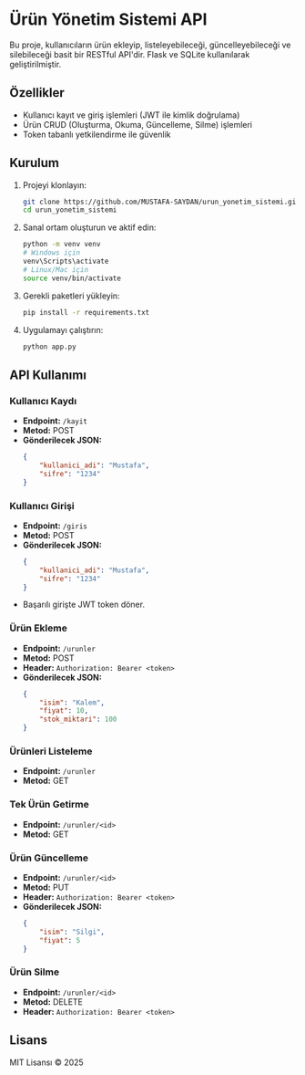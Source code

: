 # Ürün Yönetim Sistemi API

Bu proje, kullanıcıların ürün ekleyip, listeleyebileceği, güncelleyebileceği ve silebileceği basit bir RESTful API'dir. Flask ve SQLite kullanılarak geliştirilmiştir.

## Özellikler

- Kullanıcı kayıt ve giriş işlemleri (JWT ile kimlik doğrulama)
- Ürün CRUD (Oluşturma, Okuma, Güncelleme, Silme) işlemleri
- Token tabanlı yetkilendirme ile güvenlik

## Kurulum

1. Projeyi klonlayın:
    ```bash
    git clone https://github.com/MUSTAFA-SAYDAN/urun_yonetim_sistemi.git
    cd urun_yonetim_sistemi
    ```

2. Sanal ortam oluşturun ve aktif edin:
    ```bash
    python -m venv venv
    # Windows için
    venv\Scripts\activate
    # Linux/Mac için
    source venv/bin/activate
    ```

3. Gerekli paketleri yükleyin:
    ```bash
    pip install -r requirements.txt
    ```

4. Uygulamayı çalıştırın:
    ```bash
    python app.py
    ```

## API Kullanımı

### Kullanıcı Kaydı

- **Endpoint:** `/kayit`  
- **Metod:** POST  
- **Gönderilecek JSON:**  
    ```json
    {
        "kullanici_adi": "Mustafa",
        "sifre": "1234"
    }
    ```

### Kullanıcı Girişi

- **Endpoint:** `/giris`  
- **Metod:** POST  
- **Gönderilecek JSON:**  
    ```json
    {
        "kullanici_adi": "Mustafa",
        "sifre": "1234"
    }
    ```
- Başarılı girişte JWT token döner.

### Ürün Ekleme

- **Endpoint:** `/urunler`  
- **Metod:** POST  
- **Header:** `Authorization: Bearer <token>`  
- **Gönderilecek JSON:**  
    ```json
    {
        "isim": "Kalem",
        "fiyat": 10,
        "stok_miktari": 100
    }
    ```

### Ürünleri Listeleme

- **Endpoint:** `/urunler`  
- **Metod:** GET

### Tek Ürün Getirme

- **Endpoint:** `/urunler/<id>`  
- **Metod:** GET

### Ürün Güncelleme

- **Endpoint:** `/urunler/<id>`  
- **Metod:** PUT  
- **Header:** `Authorization: Bearer <token>`  
- **Gönderilecek JSON:**  
    ```json
    {
        "isim": "Silgi",
        "fiyat": 5
    }
    ```

### Ürün Silme

- **Endpoint:** `/urunler/<id>`  
- **Metod:** DELETE  
- **Header:** `Authorization: Bearer <token>`

## Lisans

MIT Lisansı © 2025  

